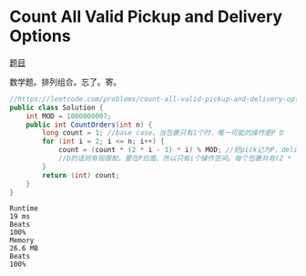 # Count All Valid Pickup and Delivery Options

[题目](https://leetcode.com/problems/count-all-valid-pickup-and-delivery-options)

数学题。排列组合。忘了。寄。
```c#
//https://leetcode.com/problems/count-all-valid-pickup-and-delivery-options/solutions/4024280/99-57-dp-math-recursion
public class Solution {
    int MOD = 1000000007;
    public int CountOrders(int n) {
        long count = 1; //base case。当包裹只有1个时，唯一可能的操作是P D
        for (int i = 2; i <= n; i++) {
            count = (count * (2 * i - 1) * i) % MOD; //把pick记为P，delivery记为D。P和D的操作数量总和等于包裹的数量i*2。对于P，2*i个操作空间里在哪都行（除了最后一个），因此为2*i-1
            //D的话则有现限制，要在P后面。所以只有i个操作空间。每个包裹共有(2 * i - 1) * i种方式，乘上之前的即可
        }
        return (int) count;
    }
}
```
```
Runtime
19 ms
Beats
100%
Memory
26.6 MB
Beats
100%
```